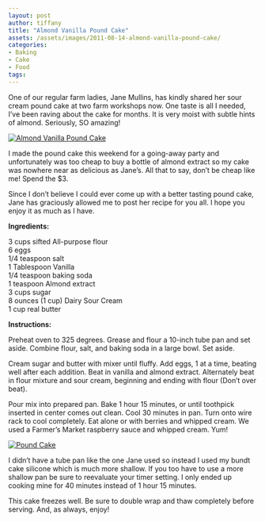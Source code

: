 ```yaml
---
layout: post
author: tiffany
title: "Almond Vanilla Pound Cake"
assets: /assets/images/2011-08-14-almond-vanilla-pound-cake/
categories: 
- Baking
- Cake
- Food
tags: 
---
```


One of our regular farm ladies, Jane Mullins, has kindly shared her sour cream pound cake at two farm workshops now. One taste is all I needed, I’ve been raving about the cake for months. It is very moist with subtle hints of almond. Seriously, SO amazing!

[![](jekyll_uploads/2011/08/Beans-Party-017-575x397.jpg "Almond Vanilla Pound Cake")](http://www.sweetpeonies.com/2011/08/almond-vanilla-pound-cake/beans-party-017/)

I made the pound cake this weekend for a going-away party and unfortunately was too cheap to buy a bottle of almond extract so my cake was nowhere near as delicious as Jane’s. All that to say, don’t be cheap like me! Spend the $3\.

Since I don’t believe I could ever come up with a better tasting pound cake, Jane has graciously allowed me to post her recipe for you all. I hope you enjoy it as much as I have.

**Ingredients:**

3 cups sifted All-purpose flour  
6 eggs  
1/4 teaspoon salt  
1 Tablespoon Vanilla  
1/4 teaspoon baking soda  
1 teaspoon Almond extract  
3 cups sugar  
8 ounces (1 cup) Dairy Sour Cream  
1 cup real butter

**Instructions:**

Preheat oven to 325 degrees. Grease and flour a 10-inch tube pan and set aside. Combine flour, salt, and baking soda in a large bowl. Set aside.

Cream sugar and butter with mixer until fluffy. Add eggs, 1 at a time, beating well after each addition. Beat in vanilla and almond extract. Alternately beat in flour mixture and sour cream, beginning and ending with flour (Don’t over beat).

Pour mix into prepared pan. Bake 1 hour 15 minutes, or until toothpick inserted in center comes out clean. Cool 30 minutes in pan. Turn onto wire rack to cool completely. Eat alone or with berries and whipped cream. We used a Farmer’s Market raspberry sauce and whipped cream. Yum!

[![](jekyll_uploads/2011/08/Beans-Party-003-575x381.jpg "Pound Cake")](http://www.sweetpeonies.com/2011/08/almond-vanilla-pound-cake/beans-party-003/)

I didn’t have a tube pan like the one Jane used so instead I used my bundt cake silicone which is much more shallow. If you too have to use a more shallow pan be sure to reevaluate your timer setting. I only ended up cooking mine for 40 minutes instead of 1 hour 15 minutes.

This cake freezes well. Be sure to double wrap and thaw completely before serving. And, as always, enjoy!